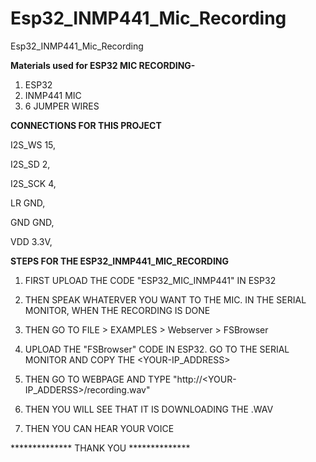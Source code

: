 # Esp32_INMP441_Mic_Recording
Esp32_INMP441_Mic_Recording


****Materials used for ESP32 MIC RECORDING-****

1) ESP32
2) INMP441 MIC
3) 6 JUMPER WIRES

****CONNECTIONS FOR THIS PROJECT****


I2S_WS 15,

I2S_SD 2,

I2S_SCK 4,

LR GND,

GND GND,

VDD 3.3V,

****STEPS FOR THE ESP32_INMP441_MIC_RECORDING****

1) FIRST UPLOAD THE CODE "ESP32_MIC_INMP441" IN ESP32

2) THEN SPEAK WHATERVER YOU WANT TO THE MIC. IN THE SERIAL MONITOR, WHEN THE RECORDING IS DONE

3) THEN GO TO FILE > EXAMPLES > Webserver > FSBrowser

4) UPLOAD THE "FSBrowser" CODE IN ESP32. GO TO THE SERIAL MONITOR AND COPY THE <YOUR-IP_ADDRESS>

5) THEN GO TO WEBPAGE AND TYPE "http://<YOUR-IP_ADDERSS>/recording.wav"

6) THEN YOU WILL SEE THAT IT IS DOWNLOADING THE .WAV

7) THEN YOU CAN HEAR YOUR VOICE

************** THANK YOU **************
